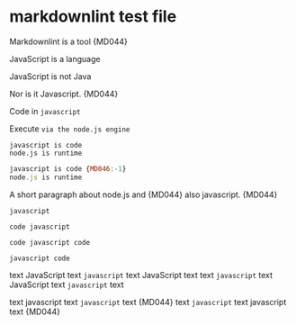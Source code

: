 # markdownlint test file

Markdownlint is a tool {MD044}

JavaScript is a language

JavaScript is not Java

Nor is it Javascript. {MD044}

Code in `javascript`

Execute `via the node.js engine`

    javascript is code
    node.js is runtime

```js
javascript is code {MD046:-1}
node.js is runtime
```

A short paragraph
about node.js and {MD044}
also javascript. {MD044}

`javascript`

`code
javascript`

`code
javascript
code`

`javascript
code`

text JavaScript text `javascript` text JavaScript text
text `javascript` text JavaScript text `javascript` text

text javascript text `javascript` text {MD044}
text `javascript` text javascript text {MD044}

<!-- markdownlint-configure-file {
  "proper-names": {
    "names": [
      "Internet Explorer",
      "markdownlint",
      "JavaScript",
      "Node.js",
      "GitHub",
      "npm"
    ],
    "code_blocks": false
  }
} -->

